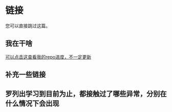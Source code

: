 # 链接
您可以直接跳过这篇。


## 我在干啥
[可以点击这查看我的repo进度，不一定更新](../changelog/TODO.md)



## 补充一些链接



## 罗列出学习到目前为止，都接触过了哪些异常，分别在什么情况下会出现


